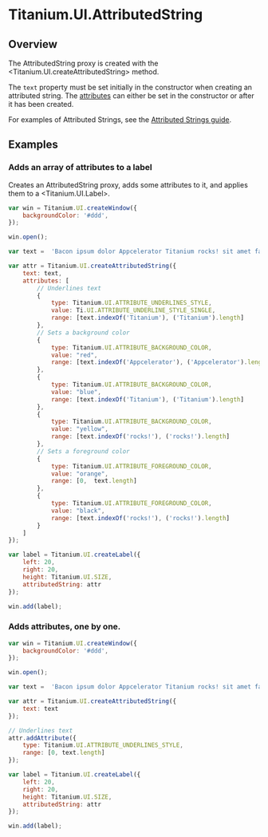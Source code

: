 # Titanium.UI.AttributedString

<TypeHeader/>

## Overview

The AttributedString proxy is created with the <Titanium.UI.createAttributedString> method.

The `text` property must be set initially in the constructor when creating an attributed string.
The [attributes](Titanium.UI.AttributedString.attributes) can either be set in the constructor or after it has been created.

For examples of Attributed Strings, see the
[Attributed Strings guide](https://docs.appcelerator.com/platform/latest/#!/guide/Attributed_Strings).

## Examples

### Adds an array of attributes to a label

Creates an AttributedString proxy, adds some attributes to it, and applies them
to a <Titanium.UI.Label>.

``` js
var win = Titanium.UI.createWindow({
    backgroundColor: '#ddd',
});

win.open();

var text =  'Bacon ipsum dolor Appcelerator Titanium rocks! sit amet fatback leberkas salami sausage tongue strip steak.';

var attr = Titanium.UI.createAttributedString({
    text: text,
    attributes: [
        // Underlines text
        {
            type: Titanium.UI.ATTRIBUTE_UNDERLINES_STYLE,
            value: Ti.UI.ATTRIBUTE_UNDERLINE_STYLE_SINGLE,
            range: [text.indexOf('Titanium'), ('Titanium').length]
        },
        // Sets a background color
        {
            type: Titanium.UI.ATTRIBUTE_BACKGROUND_COLOR,
            value: "red",
            range: [text.indexOf('Appcelerator'), ('Appcelerator').length]
        },
        {
            type: Titanium.UI.ATTRIBUTE_BACKGROUND_COLOR,
            value: "blue",
            range: [text.indexOf('Titanium'), ('Titanium').length]
        },
        {
            type: Titanium.UI.ATTRIBUTE_BACKGROUND_COLOR,
            value: "yellow",
            range: [text.indexOf('rocks!'), ('rocks!').length]
        },
        // Sets a foreground color
        {
            type: Titanium.UI.ATTRIBUTE_FOREGROUND_COLOR,
            value: "orange",
            range: [0,  text.length]
        },
        {
            type: Titanium.UI.ATTRIBUTE_FOREGROUND_COLOR,
            value: "black",
            range: [text.indexOf('rocks!'), ('rocks!').length]
        }
    ]
});

var label = Titanium.UI.createLabel({
    left: 20,
    right: 20,
    height: Titanium.UI.SIZE,
    attributedString: attr
});

win.add(label);
```

### Adds attributes, one by one.

``` js
var win = Titanium.UI.createWindow({
    backgroundColor: '#ddd',
});

win.open();

var text =  'Bacon ipsum dolor Appcelerator Titanium rocks! sit amet fatback leberkas salami sausage tongue strip steak.';

var attr = Titanium.UI.createAttributedString({
    text: text
});

// Underlines text
attr.addAttribute({
    type: Titanium.UI.ATTRIBUTE_UNDERLINES_STYLE,
    range: [0, text.length]
});

var label = Titanium.UI.createLabel({
    left: 20,
    right: 20,
    height: Titanium.UI.SIZE,
    attributedString: attr
});

win.add(label);
```

<ApiDocs/>
